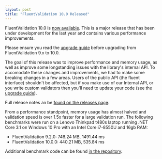```yaml
---
layout: post
title: "FluentValidation 10.0 Released"
---
```


FluentValidation 10.0 is [now available](https://nuget.org/packages/fluentvalidation). This is a major release that has been under development for the last year and contains various performance improvements.

Please ensure you read the [upgrade guide](https://docs.fluentvalidation.net/en/latest/upgrading-to-10.html) before upgrading from FluentValidation 9.x to 10.0.

The goal of this release was to improve performance and memory usage, as well as improve some longstanding issues with the library's internal API. To accomodate these changes and improvements, we had to make some breaking changes in a few areas. Users of the public API (the fluent interface) shouldn't be affected, but if you make use of our Internal API, or you write custom validators then you'll need to update your code (see the [upgrade guide](https://docs.fluentvalidation.net/en/latest/upgrading-to-10.html)).

Full release notes an be [found on the releases page](https://github.com/FluentValidation/FluentValidation/releases).

From a performance standpoint, memory usage has almost halved and validation speed is over 1.5x faster for a large validation run. The following benchmarks were run on a Lenovo Thinkpad t480s laptop running .NET Core 3.1 on Windows 10 Pro with an Intel Core i7-8550U and 16gb RAM:

- FluentValidation 9.2.0:  748.24 MB, 1491.44 ms
- FluentValidation 10.0.0: 440.21 MB, 535.84 ms

Additional benchmark code can be found [in the repository](https://github.com/FluentValidation/FluentValidation/blob/main/src/FluentValidation.Tests.Benchmarks/ValidationBenchmark.cs).
